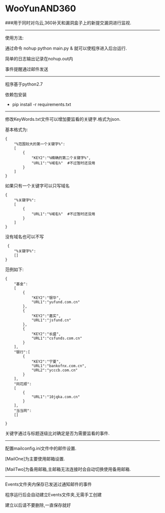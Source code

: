 # WooYunAND360
###用于同时对乌云,360补天和漏洞盒子上的新提交漏洞进行监视.

----
使用方法:


通过命令 nohup python main.py & 就可以使程序进入后台运行.

简单的日志输出记录在nohup.out内

事件提醒通过邮件发送

----


程序基于python2.7

依赖包安装

* pip install -r requirements.txt


----

修改KeyWords.txt文件可以增加要监看的关键字.格式为json.

基本格式为:

    {
        "%范围较大的第一个关键字%":
        [
            {
                "KEY2":"%精确的第二个关键字%",
                "URL1":"%域名%"  #不过暂时还没用
            }
        ]
    }
    
如果只有一个关键字可以只写域名
    
    {
        "%关键字%":
        [
            {
                "URL1":"%域名%"  #不过暂时还没用
            }
        ]
    }
    
没有域名也可以不写

     {
        "%关键字%":
        []
    }
  

范例如下:

    {
        "基金":
        [
            {
                "KEY2":"银华",
                "URL1":"yufund.com.cn"
            },
            {
                "KEY2":"嘉实",
                "URL1":"jsfund.cn"
            },
            {
                "KEY2":"长盛",
                "URL1":"csfunds.com.cn"
            }
        ],
        "银行":[
            {
                "KEY2":"宁夏",
                "URL1":"bankofnx.com.cn",
                "URL2":"ycccb.com.cn"
            }
        ],
        "同花顺":
        [
            {
                "URL1":"10jqka.com.cn"
            }
        ],
        "当当网":
        []
    
    }

关键字通过与标题逐级比对确定是否为需要监看的事件.

----

配置mailconfig.ini文件中的邮件设置.

[MailOne]为主要使用邮箱设置.

[MailTwo]为备用邮箱,主邮箱无法连接时会自动切换使用备用邮箱.

----

Events文件夹内保存已发送过通知邮件的事件

程序运行后会自动建立Events文件夹,无需手工创建

建立以后请不要删除,一直保存就好



